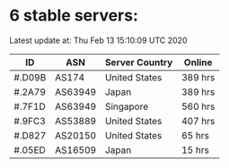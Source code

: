 # 6 stable servers:

Latest update at: Thu Feb 13 15:10:09 UTC 2020

| ID | ASN | Server Country | Online |
| -- | --- | -------------- | ------ |
| #.D09B | AS174 | United States | 389 hrs |
| #.2A79 | AS63949 | Japan | 389 hrs |
| #.7F1D | AS63949 | Singapore | 560 hrs |
| #.9FC3 | AS53889 | United States | 407 hrs |
| #.D827 | AS20150 | United States | 65 hrs |
| #.05ED | AS16509 | Japan | 15 hrs |

